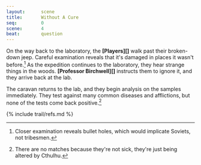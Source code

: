 ```yaml
---
layout:      scene
title:       Without A Cure
seq:         0
scene:       4
beat:        question
---
```



On the way back to the laboratory, the **[Players][]** walk past their broken-down jeep.
Careful examination reveals that it's damaged in places it wasn't before.[^0]
As the expedition continues to the laboratory, they hear strange things in the woods.
**[Professor Birchwell][]** instructs them to ignore it, and they arrive back at the lab.

The caravan returns to the lab, and they begin analysis on the samples immediately.
They test against many common diseases and afflictions, but none of the tests come back positive.[^1]


[^0]: Closer examination reveals bullet holes, which would implicate Soviets, not tribesmen.
[^1]: There are no matches because they're not sick, they're just being altered by Cthulhu.
[^2]: He knows what's going on, but won't tell the **[Players][]**.

{% include trail/refs.md %}














